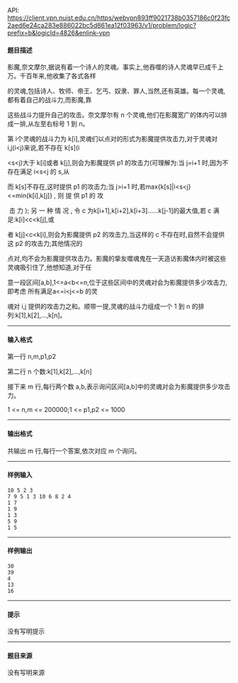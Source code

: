 API: https://client.vpn.nuist.edu.cn/https/webvpn893ff9021738b0357186c0f23fc2aed6e24ca283e886022bc5d861ea12f03963/v1/problem/logic?prefix=b&logicId=4826&enlink-vpn

#### 题目描述

影魔,奈文摩尔,据说有着一个诗人的灵魂。事实上,他吞噬的诗人灵魂早已成千上万。千百年来,他收集了各式各样

的灵魂,包括诗人、牧师、帝王、乞丐、奴隶、罪人,当然,还有英雄。每一个灵魂,都有着自己的战斗力,而影魔,靠

这些战斗力提升自己的攻击。奈文摩尔有 n 个灵魂,他们在影魔宽广的体内可以排成一排,从左至右标号 1 到 n。

第 i个灵魂的战斗力为 k\[i\],灵魂们以点对的形式为影魔提供攻击力,对于灵魂对 i,j(i<j)来说,若不存在 k\[s\](i

<s<j)大于 k\[i\]或者 k\[j\],则会为影魔提供 p1 的攻击力(可理解为:当 j=i+1 时,因为不存在满足 i<s<j 的 s,从

而 k\[s\]不存在,这时提供 p1 的攻击力;当 j>i+1 时,若max{k\[s\]|i<s<j}<=min{k\[i\],k\[j\]} , 则 提 供 p1 的 攻

 击 力 ); 另 一 种 情 况 , 令 c 为k\[i+1\],k\[i+2\],k\[i+3\]......k\[j-1\]的最大值,若 c 满足:k\[i\]<c<k\[j\],或

者 k\[j\]<c<k\[i\],则会为影魔提供 p2 的攻击力,当这样的 c 不存在时,自然不会提供这 p2 的攻击力;其他情况的

点对,均不会为影魔提供攻击力。影魔的挚友噬魂鬼在一天造访影魔体内时被这些灵魂吸引住了,他想知道,对于任

意一段区间\[a,b\],1<=a<b<=n,位于这些区间中的灵魂对会为影魔提供多少攻击力,即考虑 所有满足a<=i<j<=b 的灵

魂对 i,j 提供的攻击力之和。顺带一提,灵魂的战斗力组成一个 1 到 n 的排列:k\[1\],k\[2\],...,k\[n\]。

---

#### 输入格式

第一行 n,m,p1,p2

第二行 n 个数:k\[1\],k\[2\],...,k\[n\]

接下来 m 行,每行两个数 a,b,表示询问区间\[a,b\]中的灵魂对会为影魔提供多少攻击力。

1 <= n,m <= 200000;1 <= p1,p2 <= 1000

---

#### 输出格式

共输出 m 行,每行一个答案,依次对应 m 个询问。

---

#### 样例输入
```
10 5 2 3 
7 9 5 1 3 10 6 8 2 4 
1 7 
1 9 
1 3 
5 9
1 5
```

---

#### 样例输出
```
30
39
4
13
16

```

---

#### 提示

没有写明提示

---

#### 题目来源

没有写明来源